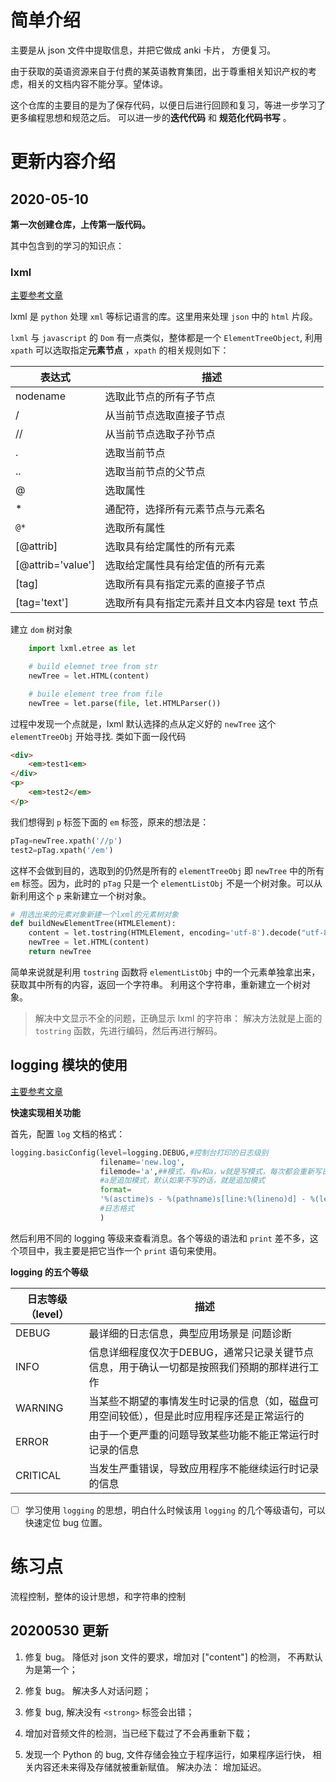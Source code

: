 # 简单介绍
 
主要是从 json 文件中提取信息，并把它做成 anki 卡片， 方便复习。

由于获取的英语资源来自于付费的某英语教育集团，出于尊重相关知识产权的考虑，相关的文档内容不能分享。望体谅。

这个仓库的主要目的是为了保存代码，以便日后进行回顾和复习，等进一步学习了更多编程思想和规范之后。 可以进一步的**迭代代码** 和 **规范化代码书写** 。

# 更新内容介绍

## 2020-05-10

**第一次创建仓库，上传第一版代码。**

其中包含到的学习的知识点：

### lxml

[主要参考文章](https://www.cnblogs.com/zhangxinqi/p/9210211.html) 

lxml 是 `python` 处理 `xml` 等标记语言的库。这里用来处理 `json` 中的 `html` 片段。

`lxml` 与 `javascript` 的 `Dom` 有一点类似，整体都是一个 `ElementTreeObject`, 利用 `xpath` 可以选取指定**元素节点** ，`xpath` 的相关规则如下：


| 表达式            | 描述                                       |
|-------------------|--------------------------------------------|
| nodename          | 选取此节点的所有子节点                     |
| /                 | 从当前节点选取直接子节点                   |
| //                | 从当前节点选取子孙节点                     |
| .                 | 选取当前节点                               |
| ..                | 选取当前节点的父节点                       |
| @                 | 选取属性                                   |
| *                 | 通配符，选择所有元素节点与元素名           |
| `@*`                | 选取所有属性                               |
| [@attrib]         | 选取具有给定属性的所有元素                 |
| [@attrib='value'] | 选取给定属性具有给定值的所有元素           |
| [tag]             | 选取所有具有指定元素的直接子节点           |
| [tag='text']      | 选取所有具有指定元素并且文本内容是 text 节点 |

建立 `dom` 树对象
```python
	import lxml.etree as let

	# build elemnet tree from str 
	newTree = let.HTML(content)

	# buile element tree from file
	newTree = let.parse(file, let.HTMLParser())
```

过程中发现一个点就是，lxml 默认选择的点从定义好的 `newTree` 这个 `elementTreeObj` 开始寻找. 类如下面一段代码

```html
<div>
	<em>test1<em>
</div>
<p>
	<em>test2</em>
</p>
```

我们想得到 `p` 标签下面的 `em` 标签，原来的想法是：

```python
pTag=newTree.xpath('//p')
test2=pTag.xpath('/em')
```

这样不会做到目的，选取到的仍然是所有的 `elementTreeObj` 即 `newTree` 中的所有 `em` 标签。因为，此时的 `pTag` 只是一个 `elementListObj` 不是一个树对象。可以从新利用这个 `p` 来新建立一个树对象。

```python 
# 用选出来的元素对象新建一个lxml的元素树对象
def buildNewElementTree(HTMLElement):
    content = let.tostring(HTMLElement, encoding='utf-8').decode("utf-8")
    newTree = let.HTML(content)
    return newTree
```

简单来说就是利用 `tostring` 函数将 `elementListObj` 中的一个元素单独拿出来，获取其中所有的内容，返回一个字符串。 利用这个字符串，重新建立一个树对象。

> 解决中文显示不全的问题，正确显示 lxml 的字符串：
> 解决方法就是上面的 `tostring` 函数，先进行编码，然后再进行解码。

## logging 模块的使用

[主要参考文章](https://www.cnblogs.com/Nicholas0707/p/9021672.html) 

**快速实现相关功能**

首先，配置 `log` 文档的格式：

```python
logging.basicConfig(level=logging.DEBUG,#控制台打印的日志级别
                    filename='new.log',
                    filemode='a',##模式，有w和a，w就是写模式，每次都会重新写日志，覆盖之前的日志
                    #a是追加模式，默认如果不写的话，就是追加模式
                    format=
                    '%(asctime)s - %(pathname)s[line:%(lineno)d] - %(levelname)s: %(message)s'
                    #日志格式
                    )
```

然后利用不同的 logging 等级来查看消息。各个等级的语法和 `print` 差不多，这个项目中，我主要是把它当作一个 `print` 语句来使用。

**logging 的五个等级** 

| 日志等级（level） | 描述                                                                                        |
|-------------------|---------------------------------------------------------------------------------------------|
| DEBUG             | 最详细的日志信息，典型应用场景是 问题诊断                                                   |
| INFO              | 信息详细程度仅次于DEBUG，通常只记录关键节点信息，用于确认一切都是按照我们预期的那样进行工作 |
| WARNING           | 当某些不期望的事情发生时记录的信息（如，磁盘可用空间较低），但是此时应用程序还是正常运行的 |
| ERROR             | 由于一个更严重的问题导致某些功能不能正常运行时记录的信息                                    |
| CRITICAL          | 当发生严重错误，导致应用程序不能继续运行时记录的信息                                        |

- [ ] 学习使用 `logging` 的思想，明白什么时候该用 `logging` 的几个等级语句，可以快速定位 bug 位置。

# 练习点

流程控制，整体的设计思想，和字符串的控制


## 20200530 更新

1. 修复 bug。 降低对 json 文件的要求，增加对 ["content"] 的检测， 不再默认为是第一个；

2. 修复 bug。 解决多人对话问题；

3. 修复 bug, 解决没有 `<strong>` 标签会出错； 

4. 增加对音频文件的检测，当已经下载过了不会再重新下载；

5. 发现一个 Python 的 bug, 文件存储会独立于程序运行，如果程序运行快， 相关内容还未来得及存储就被重新赋值。 解决办法： 增加延迟。


